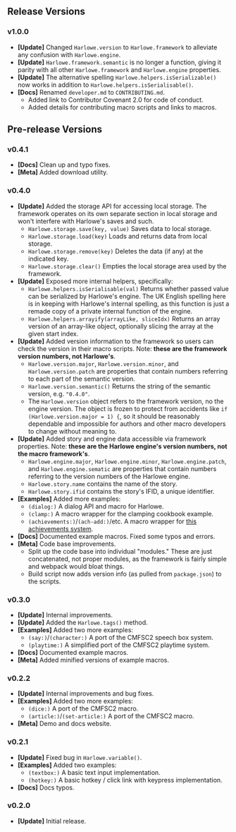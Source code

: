 ## Release Versions

### v1.0.0

- **[Update]** Changed `Harlowe.version` to `Harlowe.framework` to alleviate any confusion with `Harlowe.engine`.
- **[Update]** `Harlowe.framework.semantic` is no longer a function, giving it parity with all other `Harlowe.framework` and `Harlowe.engine` properties.
- **[Update]** The alternative spelling `Harlowe.helpers.isSerializable()` now works in addition to `Harlowe.helpers.isSerialisable()`.
- **[Docs]** Renamed `developer.md` to `CONTRIBUTING.md`. 
  - Added link to Contributor Covenant 2.0 for code of conduct.
  - Added details for contributing macro scripts and links to macros.

## Pre-release Versions

### v0.4.1

- **[Docs]** Clean up and typo fixes.
- **[Meta]** Added download utility.

### v0.4.0

- **[Update]** Added the storage API for accessing local storage. The framework operates on its own separate section in local storage and won't interfere with Harlowe's saves and such.
  - `Harlowe.storage.save(key, value)` Saves data to local storage.
  - `Harlowe.storage.load(key)` Loads and returns data from local storage.
  - `Harlowe.storage.remove(key)` Deletes the data (if any) at the indicated key.
  - `Harlowe.storage.clear()` Empties the local storage area used by the framework.
- **[Update]** Exposed more internal helpers, specifically:
  - `Harlowe.helpers.isSerialisable(val)` Returns whether passed value can be serialized by Harlowe's engine. The UK English spelling here is in keeping with Harlowe's internal spelling, as this function is just a remade copy of a private internal function of the engine.
  - `Harlowe.helpers.arrayify(arrayLike, sliceIdx)` Returns an array version of an array-like object, optionally slicing the array at the given start index.
- **[Update]** Added version information to the framework so users can check the version in their macro scripts. Note: **these are the framework version numbers, not Harlowe's**.
  - `Harlowe.version.major`, `Harlowe.version.minor`, and `Harlowe.version.patch` are properties that contain numbers referring to each part of the semantic version.
  - `Harlowe.version.semantic()` Returns the string of the semantic version, e.g. `"0.4.0"`.
  - The `Harlowe.version` object refers to the framework version, no the engine version. The object is frozen to protect from accidents like `if (Harlowe.version.major = 1) {`,  so it should be reasonably dependable and impossible for authors and other macro developers to change without meaning to.
- **[Update]** Added story and engine data accessible via framework properties. Note: **these are the Harlowe engine's version numbers, not the macro framework's**.
  - `Harlowe.engine.major`, `Harlowe.engine.minor`, `Harlowe.engine.patch`, and `Harlowe.engine.sematic` are properties that contain numbers referring to the version numbers of the Harlowe engine.
  - `Harlowe.story.name` contains the name of the story.
  - `Harlowe.story.ifid` contains the story's IFID, a unique identifier.
- **[Examples]** Added more examples:
  - `(dialog:)` A dialog API and macro for Harlowe.
  - `(clamp:)` A macro wrapper for the clamping cookbook example.
  - `(achievements:)`/`(ach-add:)`/etc. A macro wrapper for [this achievements system](https://gist.github.com/greyelf/55a45f461ded3d90a0cc28412187db0a).
- **[Docs]** Documented example macros. Fixed some typos and errors.
- **[Meta]** Code base improvements.
  - Split up the code base into individual "modules." These are just concatenated, not proper modules, as the framework is fairly simple and webpack would bloat things.
  - Build script now adds version info (as pulled from `package.json`) to the scripts.

### v0.3.0

- **[Update]** Internal improvements.
- **[Update]** Added the `Harlowe.tags()` method.
- **[Examples]** Added two more examples:
  - `(say:)`/`(character:)` A port of the CMFSC2 speech box system.
  - `(playtime:)` A simplified port of the CMFSC2 playtime system.
- **[Docs]** Documented example macros.
- **[Meta]** Added minified versions of example macros.

### v0.2.2

- **[Update]** Internal improvements and bug fixes.
- **[Examples]** Added two more examples:
  - `(dice:)` A port of the CMFSC2 macro.
  - `(article:)`/`(set-article:)` A port of the CMFSC2 macro.
- **[Meta]** Demo and docs website.

### v0.2.1

- **[Update]** Fixed bug in `Harlowe.variable()`.
- **[Examples]** Added two examples:
  - `(textbox:)` A basic text input implementation.
  - `(hotkey:)` A basic hotkey / click link with keypress implementation.
- **[Docs]** Docs typos.

### v0.2.0 

- **[Update]** Initial release.

